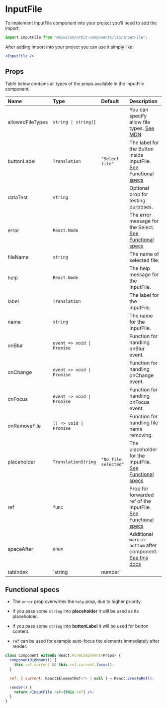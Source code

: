 # InputFile

To implement InputFile component into your project you'll need to add the import:

```jsx
import InputFile from "@kiwicom/orbit-components/lib/InputFile";
```

After adding import into your project you can use it simply like:

```jsx
<InputFile />
```

## Props

Table below contains all types of the props available in the InputFile component.

| Name             | Type                       | Default              | Description                                                                                                                                     |
| :--------------- | :------------------------- | :------------------- | :---------------------------------------------------------------------------------------------------------------------------------------------- |
| allowedFileTypes | `string \| string[]`       |                      | You can specify allow file types. [See MDN](https://developer.mozilla.org/en-US/docs/Web/HTML/Element/input/file#Unique_file_type_specifiers)   |
| buttonLabel      | `Translation`              | `"Select file"`      | The label for the Button inside InputFile. [See Functional specs](#functional-specs)                                                            |
| dataTest         | `string`                   |                      | Optional prop for testing purposes.                                                                                                             |
| error            | `React.Node`               |                      | The error message for the Select. [See Functional specs](#functional-specs)                                                                     |
| fileName         | `string`                   |                      | The name of selected file.                                                                                                                      |
| help             | `React.Node`               |                      | The help message for the InputFile.                                                                                                             |
| label            | `Translation`              |                      | The label for the InputFile.                                                                                                                    |
| name             | `string`                   |                      | The name for the InputFile.                                                                                                                     |
| onBlur           | `event => void \| Promise` |                      | Function for handling onBlur event.                                                                                                             |
| onChange         | `event => void \| Promise` |                      | Function for handling onChange event.                                                                                                           |
| onFocus          | `event => void \| Promise` |                      | Function for handling onFocus event.                                                                                                            |
| onRemoveFile     | `() => void \| Promise`    |                      | Function for handling file name removing.                                                                                                       |
| placeholder      | `TranslationString`        | `"No file selected"` | The placeholder for the InputFile. [See Functional specs](#functional-specs)                                                                    |
| ref              | `func`                     |                      | Prop for forwarded ref of the InputFile. [See Functional specs](#functional-specs)                                                              |
| spaceAfter       | `enum`                     |                      | Additional `margin-bottom` after component. [See this docs](https://github.com/kiwicom/orbit-components/tree/master/src/common/getSpacingToken) |
| tabIndex         | `string | number`          |                      | Specifies the tab order of an element                                                                                                           |

## Functional specs

- The `error` prop overwrites the `help` prop, due to higher priority.

- If you pass some `string` into **placeholder** it will be used as its placeholder.

- If you pass some `string` into **buttonLabel** it will be used for button content.

- `ref` can be used for example auto-focus the elements immediately after render.

```jsx
class Component extends React.PureComponent<Props> {
  componentDidMount() {
    this.ref.current && this.ref.current.focus();
  }

  ref: { current: React$ElementRef<*> | null } = React.createRef();

  render() {
    return <InputFile ref={this.ref} />;
  }
}
```
